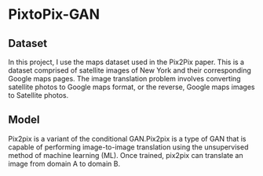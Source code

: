 # PixtoPix-GAN

<h2>Dataset</h2>
In this project, I use the maps dataset 
used in the Pix2Pix paper. This is a
dataset comprised of satellite images of New York and their 
corresponding Google maps pages.
The image translation problem involves converting 
satellite photos to Google maps format, or
the reverse, Google maps images to Satellite photos. 

<h2>Model</h2>
Pix2pix is a variant of the conditional GAN.Pix2pix is a type of GAN that is capable of performing image-to-image
translation using the unsupervised method of machine learning
(ML). Once trained, pix2pix can translate an image from domain A to
domain B.


